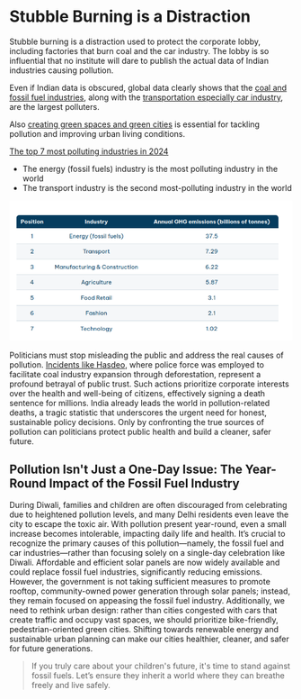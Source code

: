 # Stubble Burning is a Distraction

Stubble burning is a distraction used to protect the corporate lobby, including factories that burn coal and the car industry. The lobby is so influential that no institute will dare to publish the actual data of Indian industries causing pollution.

Even if Indian data is obscured, global data clearly shows that the [coal and fossil fuel industries](https://iambrainstorming.github.io/chapters/invest_on_renewables.html), along with the [transportation especially car industry](https://iambrainstorming.github.io/chapters/road-planning-of-cities.html), are the largest polluters.

Also [creating green spaces and green cities](https://iambrainstorming.github.io/chapters/building-better-cities.html) is essential for tackling pollution and improving urban living conditions.



[The top 7 most polluting industries in 2024](https://www.theecoexperts.co.uk/blog/top-7-most-polluting-industries)

- The energy (fossil fuels) industry is the most polluting industry in the world
- The transport industry is the second most-polluting industry in the world

![Pollution by Industry](industry.png)


Politicians must stop misleading the public and address the real causes of pollution. [Incidents like Hasdeo](../justice/police-loyality.md), where police force was employed to facilitate coal industry expansion through deforestation, represent a profound betrayal of public trust. Such actions prioritize corporate interests over the health and well-being of citizens, effectively signing a death sentence for millions. India already leads the world in pollution-related deaths, a tragic statistic that underscores the urgent need for honest, sustainable policy decisions. Only by confronting the true sources of pollution can politicians protect public health and build a cleaner, safer future.



## Pollution Isn't Just a One-Day Issue: The Year-Round Impact of the Fossil Fuel Industry

During Diwali, families and children are often discouraged from celebrating due to heightened pollution levels, and many Delhi residents even leave the city to escape the toxic air. With pollution present year-round, even a small increase becomes intolerable, impacting daily life and health. It’s crucial to recognize the primary causes of this pollution—namely, the fossil fuel and car industries—rather than focusing solely on a single-day celebration like Diwali. Affordable and efficient solar panels are now widely available and could replace fossil fuel industries, significantly reducing emissions. However, the government is not taking sufficient measures to promote rooftop, community-owned power generation through solar panels; instead, they remain focused on appeasing the fossil fuel industry. Additionally, we need to rethink urban design: rather than cities congested with cars that create traffic and occupy vast spaces, we should prioritize bike-friendly, pedestrian-oriented green cities. Shifting towards renewable energy and sustainable urban planning can make our cities healthier, cleaner, and safer for future generations.

> If you truly care about your children's future, it's time to stand against fossil fuels. Let’s ensure they inherit a world where they can breathe freely and live safely.
